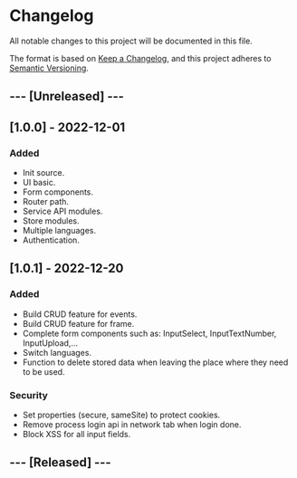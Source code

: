 # Changelog
All notable changes to this project will be documented in this file.

The format is based on [Keep a Changelog](https://keepachangelog.com/en/1.0.0/),
and this project adheres to [Semantic Versioning](https://semver.org/spec/v2.0.0.html).

## --- [Unreleased] ---
## [1.0.0] - 2022-12-01

### Added
- Init source.
- UI basic.
- Form components.
- Router path.
- Service API modules.
- Store modules.
- Multiple languages.
- Authentication.


## [1.0.1] - 2022-12-20
### Added
- Build CRUD feature for events.
- Build CRUD feature for frame.
- Complete form components such as: InputSelect, InputTextNumber, InputUpload,...
- Switch languages.
- Function to delete stored data when leaving the place where they need to be used.

### Security
- Set properties (secure, sameSite) to protect cookies.
- Remove process login api in network tab when login done.
- Block XSS for all input fields.


## --- [Released] ---
